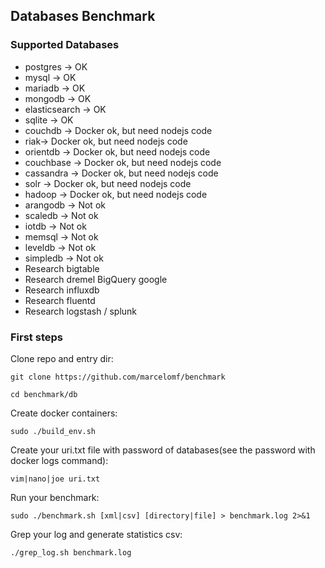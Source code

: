 ## Databases Benchmark

### Supported Databases
- postgres -> OK
- mysql -> OK
- mariadb -> OK
- mongodb -> OK
- elasticsearch -> OK
- sqlite -> OK
- couchdb -> Docker ok, but need nodejs code 
- riak-> Docker ok, but need nodejs code
- orientdb -> Docker ok, but need nodejs code
- couchbase -> Docker ok, but need nodejs code
- cassandra -> Docker ok, but need nodejs code
- solr -> Docker ok, but need nodejs code
- hadoop -> Docker ok, but need nodejs code
- arangodb -> Not ok
- scaledb -> Not ok
- iotdb -> Not ok
- memsql -> Not ok
- leveldb -> Not ok
- simpledb -> Not ok
- Research bigtable
- Research dremel BigQuery google
- Research influxdb
- Research fluentd
- Research logstash / splunk

### First steps
Clone repo and entry dir:

`git clone https://github.com/marcelomf/benchmark`

`cd benchmark/db`

Create docker containers:

`sudo ./build_env.sh`

Create your uri.txt file with password of databases(see the password with docker logs command):

`vim|nano|joe uri.txt`

Run your benchmark:

`sudo ./benchmark.sh [xml|csv] [directory|file] > benchmark.log 2>&1`

Grep your log and generate statistics csv:

`./grep_log.sh benchmark.log`
